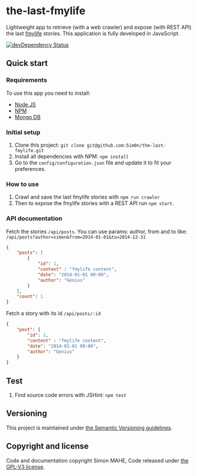 # the-last-fmylife

Lightweight app to retrieve (with a web crawler) and expose (with REST API) the last [fmylife](http://www.viedemerde.fr/) stories. This application is fully developed in JavaScript.

[![devDependency Status](https://david-dm.org/5im0n/the-last-fmylife.svg?style=flat)](https://david-dm.org/5im0n/the-last-fmylife#info=dependencies)



## Quick start


### Requirements

To use this app you need to install:

 - [Node JS](http://nodejs.org/)
 - [NPM](https://www.npmjs.org/)
 - [Mongo DB](http://www.mongodb.org/)


### Initial setup

1. Clone this project: `git clone git@github.com:5im0n/the-last-fmylife.git`
2. Install all dependencies with NPM: `npm install`
3. Go to the `config/configuration.json` file and update it to fit your preferences.


### How to use

1. Crawl and save the last fmylife stories with `npm run crawler`
2. Then to expose the fmylife stories with a REST API run `npm start`.


### API documentation

Fetch the stories `/api/posts`. You can use params: author, from and to like: `/api/posts?author=simon&from=2014-01-01&to=2014-12-31`
```json
{
	"posts": [
		{
			"id": 1,
			"content" : "fmylife content",
			"date": "2014-01-01 00:00",
			"author": "Genius"
		}
	],
	"count": 1
}
```
Fetch a story with its id `/api/posts/:id`
```json
{
	"post": {
		"id": 1,
		"content" : "fmylife content",
		"date": "2014-01-01 00:00",
		"author": "Genius"
	}
}
```


## Test

1. Find source code errors with JSHint: `npm test`



## Versioning

This project is maintained under [the Semantic Versioning guidelines](http://semver.org/).



## Copyright and license

Code and documentation copyright Simon MAHE, Code released under [the GPL-V3 license](LICENSE).